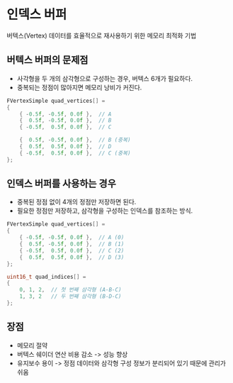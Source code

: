 # 인덱스 버퍼
버텍스(Vertex) 데이터를 효율적으로 재사용하기 위한 메모리 최적화 기법

## 버텍스 버퍼의 문제점
* 사각형을 두 개의 삼각형으로 구성하는 경우, 버텍스 6개가 필요하다.
* 중복되는 정점이 많아지면 메모리 낭비가 커진다.
```c++
FVertexSimple quad_vertices[] =
{
    { -0.5f, -0.5f, 0.0f },  // A
    {  0.5f, -0.5f, 0.0f },  // B
    { -0.5f,  0.5f, 0.0f },  // C

    {  0.5f, -0.5f, 0.0f },  // B (중복)
    {  0.5f,  0.5f, 0.0f },  // D
    { -0.5f,  0.5f, 0.0f },  // C (중복)
};
```

## 인덱스 버퍼를 사용하는 경우
* 중복된 정점 없이 4개의 정점만 저장하면 된다.
* 필요한 정점만 저장하고, 삼각형을 구성하는 인덱스를 참조하는 방식.
```c++
FVertexSimple quad_vertices[] =
{
    { -0.5f, -0.5f, 0.0f },  // A (0)
    {  0.5f, -0.5f, 0.0f },  // B (1)
    { -0.5f,  0.5f, 0.0f },  // C (2)
    {  0.5f,  0.5f, 0.0f },  // D (3)
};

uint16_t quad_indices[] =
{
    0, 1, 2,  // 첫 번째 삼각형 (A-B-C)
    1, 3, 2   // 두 번째 삼각형 (B-D-C)
};
```

## 장점
* 메모리 절약
* 버텍스 쉐이더 연산 비용 감소 -> 성능 향상
* 유지보수 용이 -> 정점 데이터와 삼각형 구성 정보가 분리되어 있기 때문에 관리가 쉬움